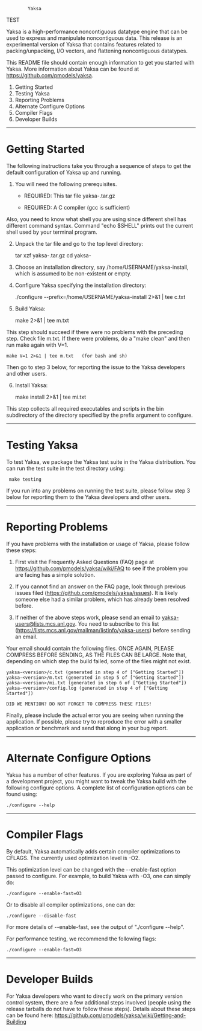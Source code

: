 			Yaksa

TEST

Yaksa is a high-performance noncontiguous datatype engine that can be
used to express and manipulate noncontiguous data.  This release is an
experimental version of Yaksa that contains features related to
packing/unpacking, I/O vectors, and flattening noncontiguous datatypes.

This README file should contain enough information to get you started
with Yaksa.  More information about Yaksa can be found at
https://github.com/pmodels/yaksa.


1. Getting Started
2. Testing Yaksa
3. Reporting Problems
4. Alternate Configure Options
5. Compiler Flags
6. Developer Builds


-------------------------------------------------------------------------------

# Getting Started


The following instructions take you through a sequence of steps to get the
default configuration of Yaksa up and running.

1. You will need the following prerequisites.

    - REQUIRED: This tar file yaksa-<version>.tar.gz

    - REQUIRED: A C compiler (gcc is sufficient)

  Also, you need to know what shell you are using since different shell has
  different command syntax.  Command "echo $SHELL" prints out the current shell
  used by your terminal program.

2. Unpack the tar file and go to the top level directory:

    tar xzf yaksa-<version>.tar.gz
    cd yaksa-<version>

3. Choose an installation directory, say /home/USERNAME/yaksa-install,
which is assumed to be non-existent or empty.

4. Configure Yaksa specifying the installation directory:

      ./configure --prefix=/home/USERNAME/yaksa-install 2>&1 | tee c.txt

5. Build Yaksa:

      make 2>&1 | tee m.txt

  This step should succeed if there were no problems with the preceding step.
  Check file m.txt.  If there were problems, do a "make clean" and then run
  make again with V=1.

    make V=1 2>&1 | tee m.txt   (for bash and sh)

  Then go to step 3 below, for reporting the issue to the Yaksa developers
  and other users.

6. Install Yaksa:

      make install 2>&1 | tee mi.txt

  This step collects all required executables and scripts in the bin
  subdirectory of the directory specified by the prefix argument to configure.

-------------------------------------------------------------------------------

# Testing Yaksa

To test Yaksa, we package the Yaksa test suite in the Yaksa
distribution.  You can run the test suite in the test directory using:

     make testing

If you run into any problems on running the test suite, please follow
step 3 below for reporting them to the Yaksa developers and other
users.

-------------------------------------------------------------------------------

# Reporting Problems

If you have problems with the installation or usage of Yaksa, please follow
these steps:

1. First visit the Frequently Asked Questions (FAQ) page at
https://github.com/pmodels/yaksa/wiki/FAQ
to see if the problem you are facing has a simple solution.

2. If you cannot find an answer on the FAQ page, look through
previous issues filed (https://github.com/pmodels/yaksa/issues).  It
is likely someone else had a similar problem, which has already been
resolved before.

3. If neither of the above steps work, please send an email to
yaksa-users@lists.mcs.anl.gov.  You need to subscribe to this list
(https://lists.mcs.anl.gov/mailman/listinfo/yaksa-users) before
sending an email.

Your email should contain the following files.  ONCE AGAIN, PLEASE COMPRESS
BEFORE SENDING, AS THE FILES CAN BE LARGE.  Note that, depending on which step
the build failed, some of the files might not exist.

    yaksa-<version>/c.txt (generated in step 4 of ["Getting Started"])
    yaksa-<version>/m.txt (generated in step 5 of ["Getting Started"])
    yaksa-<version>/mi.txt (generated in step 6 of ["Getting Started"])
    yaksa-<version>/config.log (generated in step 4 of ["Getting Started"])

    DID WE MENTION? DO NOT FORGET TO COMPRESS THESE FILES!

Finally, please include the actual error you are seeing when running
the application.  If possible, please try to reproduce the error with
a smaller application or benchmark and send that along in your bug
report.


-------------------------------------------------------------------------------

# Alternate Configure Options

Yaksa has a number of other features.  If you are exploring Yaksa as part
of a development project, you might want to tweak the Yaksa build with the
following configure options.  A complete list of configuration options can be
found using:

    ./configure --help

-------------------------------------------------------------------------------

# Compiler Flags

By default, Yaksa automatically adds certain compiler optimizations to
CFLAGS.  The currently used optimization level is -O2.

This optimization level can be changed with the --enable-fast option passed to
configure.  For example, to build Yaksa with -O3, one can simply do:

    ./configure --enable-fast=O3

Or to disable all compiler optimizations, one can do:

    ./configure --disable-fast

For more details of --enable-fast, see the output of "./configure --help".

For performance testing, we recommend the following flags:

    ./configure --enable-fast=O3

-------------------------------------------------------------------------------

# Developer Builds

For Yaksa developers who want to directly work on the primary version control
system, there are a few additional steps involved (people using the release
tarballs do not have to follow these steps).  Details about these steps can be
found here: https://github.com/pmodels/yaksa/wiki/Getting-and-Building
